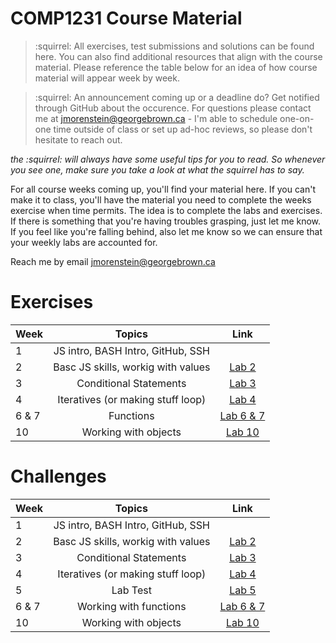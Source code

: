 # COMP1231 Course Material


> :squirrel: All exercises, test submissions and solutions can be found here. You can also find additional resources that align with the course material. Please reference the table below for an idea of how course material will appear week by week.

> :squirrel: An announcement coming up or a deadline do? Get notified through GitHub about the occurence. For questions please contact me at jmorenstein@georgebrown.ca - I'm able to schedule one-on-one time outside of class or set up ad-hoc reviews, so please don't hesitate to reach out.

 *the :squirrel: will always have some useful tips for you to read. So whenever you see one, make sure you take a look at what the squirrel has to say.*

 For all course weeks coming up, you'll find your material here. If you can't make it to class, you'll have the material you need to complete the weeks exercise when time permits. The idea is to complete the labs and exercises. If there is something that you're having troubles grasping, just let me know. If you feel like you're falling behind, also let me know so we can ensure that your weekly labs are accounted for.

 Reach me by email jmorenstein@georgebrown.ca

 <h1>Exercises</h1>


 | Week          | Topics                            | Link                    |
| ------------- |:---------------------------------:|:-----------------------:|
| 1             | JS intro, BASH Intro, GitHub, SSH |  
| 2             | Basc JS skills, workig with values| [Lab 2](./labs/week-02/exercises)
| 3             | Conditional Statements            | [Lab 3](./labs/week-03/exercises)
| 4             | Iteratives (or making stuff loop) | [Lab 4](./labs/week-04/)
| 6 & 7         | Functions                         | [Lab 6 & 7](./labs/functions) 
| 10            | Working with objects              | [Lab 10](./labs/week-10/exercises)

 <h1>Challenges</h1>

 | Week          | Topics                            | Link                    |
| ------------- |:---------------------------------:|:-----------------------:|
| 1             | JS intro, BASH Intro, GitHub, SSH |  |
| 2             | Basc JS skills, workig with values| [Lab 2](./labs/week-02/challenges)
| 3             | Conditional Statements            | [Lab 3](./labs/week-03/challenges)
| 4             | Iteratives (or making stuff loop) | [Lab 4](./labs/week-04/)
| 5             | Lab Test                          | [Lab 5](./labs/week-05/test)
| 6 & 7         | Working with functions            | [Lab 6 & 7](./labs/functions/challenges)
| 10         | Working with objects            | [Lab 10](./labs/week-10/)
